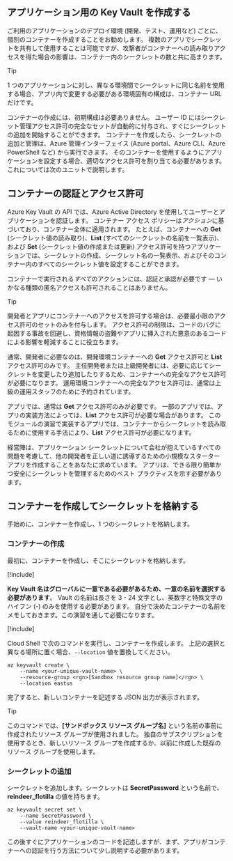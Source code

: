 ## <a name="creating-key-vaults-for-your-applications"></a>アプリケーション用の Key Vault を作成する

ご利用のアプリケーションのデプロイ環境 (開発、テスト、運用など) ごとに、個別のコンテナーを作成することをお勧めします。 複数のアプリでシークレットを共有して使用することは可能ですが、攻撃者がコンテナーへの読み取りアクセスを得た場合の影響は、コンテナー内のシークレットの数と共に高まります。

> [!TIP]
> 1 つのアプリケーションに対し、異なる環境間でシークレットに同じ名前を使用する場合、アプリ内で変更する必要がある環境固有の構成は、コンテナー URL だけです。

コンテナーの作成には、初期構成は必要ありません。 ユーザー ID にはシークレット管理アクセス許可の完全なセットが自動的に付与され、すぐにシークレットの追加を開始することができます。 コンテナーを作成したら、シークレットの追加と管理は、Azure 管理インターフェイス (Azure portal、Azure CLI、Azure PowerShell など) から実行できます。 そのコンテナーを使用するようにアプリケーションを設定する場合、適切なアクセス許可を割り当てる必要があります。これについては次のユニットで説明します。

## <a name="vault-authentication-and-permissions"></a>コンテナーの認証とアクセス許可

Azure Key Vault の API では、Azure Active Directory を使用してユーザーとアプリケーションを認証します。 コンテナー アクセス ポリシーは*アクション*に基づいており、コンテナー全体に適用されます。 たとえば、コンテナーへの **Get** (シークレット値の読み取り)、**List** (すべてのシークレットの名前を一覧表示)、および **Set** (シークレット値の作成または更新) アクセス許可を持つアプリケーションでは、シークレットの作成、シークレット名の一覧表示、およびそのコンテナー内のすべてのシークレット値を設定することができます。

コンテナーで実行される*すべて*のアクションには、認証と承認が必要です &mdash; いかなる種類の匿名アクセスも許可されることはありません。

> [!TIP]
> 開発者とアプリにコンテナーへのアクセスを許可する場合は、必要最小限のアクセス許可のセットのみを付与します。 アクセス許可の制限は、コードのバグに起因する事故を回避し、資格情報の盗難やアプリに挿入された悪意のあるコードによる影響を軽減することに役立ちます。

通常、開発者に必要なのは、開発環境コンテナーへの **Get** アクセス許可と **List** アクセス許可のみです。 主任開発者または上級開発者には、必要に応じてシークレットを変更したり追加したりするため、コンテナーへの完全なアクセス許可が必要になります。 運用環境コンテナーへの完全なアクセス許可は、通常は上級の運用スタッフのために予約されています。

アプリでは、通常は **Get** アクセス許可のみが必要です。 一部のアプリでは、アプリの実装方法によっては、**List** アクセス許可が必要な場合があります。 このモジュールの演習で実装するアプリでは、コンテナーからシークレットを読み取るために使用する手法により、**List** アクセス許可が必要になります。

経営陣は、アプリケーション シークレットについて会社が抱えているすべての問題を考慮して、他の開発者を正しい道に誘導するための小規模なスターター アプリを作成することをあなたに求めています。 アプリは、できる限り簡単かつ安全にシークレットを管理するためのベスト プラクティスを示す必要があります。

## <a name="create-the-vault-and-store-the-secret-in-it"></a>コンテナーを作成してシークレットを格納する
手始めに、コンテナーを作成し、1 つのシークレットを格納します。

###  <a name="create-the-vault"></a>コンテナーの作成

最初に、コンテナーを作成し、そこにシークレットを格納します。

[!include[](../../../includes/azure-sandbox-activate.md)]

**Key Vault 名はグローバルに一意である必要があるため、一意の名前を選択する必要があります**。 Vault の名前は長さを 3 - 24 文字とし、英数字と特殊文字のハイフン (-) のみを使用する必要があります。 自分で決めたコンテナーの名前をメモしておきます。この演習を通して必要になります。

[!include[](../../../includes/azure-sandbox-regions-first-mention-note.md)]

Cloud Shell で次のコマンドを実行し、コンテナーを作成します。 上記の選択と異なる場所に置く場合、`--location` 値を置換してください。

```azurecli
az keyvault create \
    --name <your-unique-vault-name> \
    --resource-group <rgn>[Sandbox resource group name]</rgn> \
    --location eastus
```

完了すると、新しいコンテナーを記述する JSON 出力が表示されます。

> [!TIP]
> このコマンドでは、**<rgn>[サンドボックス リソース グループ名]</rgn>** という名前の事前に作成されたリソース グループが使用されました。 独自のサブスクリプションを使用するとき、新しいリソース グループを作成するか、以前に作成した既存のリソース グループを使用します。

### <a name="add-the-secret"></a>シークレットの追加

シークレットを追加します。シークレットは **SecretPassword** という名前で、**reindeer_flotilla** の値を持ちます。

```azurecli
az keyvault secret set \
    --name SecretPassword \
    --value reindeer_flotilla \
    --vault-name <your-unique-vault-name>
```

この後すぐにアプリケーションのコードを記述しますが、まず、アプリがコンテナーへの認証を行う方法について少し説明する必要があります。